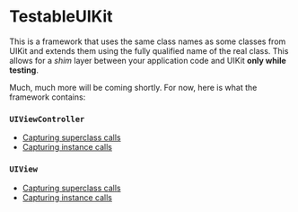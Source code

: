 TestableUIKit
=============

This is a framework that uses the same class names as some classes from UIKit and extends them using the fully qualified name of the real class.  This allows for a *shim* layer between your application code and UIKit **only while testing**.

Much, much more will be coming shortly.  For now, here is what the framework contains:

### `UIViewController`
 - [Capturing superclass calls](UIViewControllerSuperCalls.md)
 - [Capturing instance calls](UIViewControllerCalls.md)

### `UIView`
 - [Capturing superclass calls](UIViewSuperCalls.md)
 - [Capturing instance calls](UIViewCalls.md)

